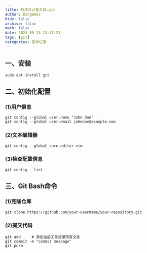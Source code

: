 ```yaml
---
title: 程序员必备工具:git
author: DingWH03
hide: false
archive: false
math: false
date: 2024-09-13 23:37:21
tags: [git]
categories: 简单记录
---
```

## 一、安装

```shell
sudo apt install git
```

## 二、初始化配置

### (1)用户信息

```shell
git config --global user.name "John Doe"
git config --global user.email johndoe@example.com
```

### (2)文本编辑器

```shell
git config --global core.editor vim
```

### (3)检查配置信息

```shell
git config --list
```

## 三、Git Bash命令

### (1)克隆仓库

```shell
git clone https://github.com/your-username/your-repository.git
```

### (2)提交代码

```shell
git add .   # 添加当前工作目录所有文件
git commit -m "commit message"
git push
```
